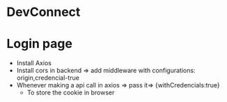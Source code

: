 # DevConnect
 
# Login page
- Install Axios 
- Install cors in backend => add middleware  with configurations: origin,credencial-true
- Whenever making a api call in axios => pass it=> {withCredencials:true}
   - To store the cookie in browser 
